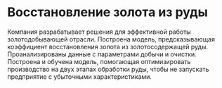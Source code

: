 # Восстановление золота из руды

Компания разрабатывает решения для эффективной работы золотодобывающей отрасли.
Построена модель, предсказывающая коэффициент восстановления золота из золотосодержащей руды. Проанализированы данные с параметрами добычи и очистки.
Построена и обучена модель, помогающая оптимизировать производство на двух этапах обработки руды, чтобы не запускать предприятие с убыточными характеристиками.
